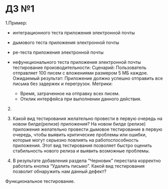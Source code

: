# ДЗ №1
 1.Пример:
- интеграционного теста приложения электронной почты


- дымового теста приложения электронной почты

- ре-теста приложения электронной почты

- нефункционального теста приложения электронной почты
  тестирование производительности:
 Сценарий: Пользователь отправляет 100 писем с вложениями размером 5 МБ каждое.
 Ожидаемый результат: Приложение должно успешно отправить все письма без задержек и перегрузок.
 Метрики:
    - Время, затраченное на отправку всех писем.
    - Отклик интерфейса при выполнении данного действия.


2.


3. Какой вид тестирования желательно провести в первую очередь на новом билде(релизе) приложения?
   На новом билде (релизе) приложения желательно провести дымовое тестирование в первую очередь, 
чтобы выявить критические проблемы или ошибки, которые могут серьезно повлиять на работоспособность приложения. 
Этот вид тестирования позволяет быстро оценить стабильность нового релиза и выявить возможные проблемы. 
4. В результате добавления раздела “Черновик” перестала корректно работать кнопка “Удалить письмо”. 
 Какой вид тестирования позволит обнаружить нам данный дефект?

Функциональное тестирование.